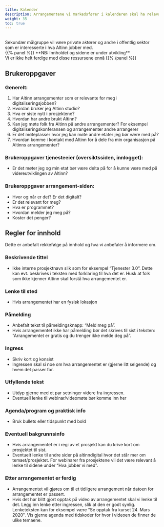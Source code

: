 ```yaml
---
title: Kalender
description: Arrangementene vi markedsfører i kalenderen skal ha relevans for etater og kommuner som jobber med digitalisering. Arrangementene kan være relevante for tjenesteeiere som allerede bruker Altinn og andre som ikke bruker Altinn ennå, men er interessert i å høre om muligheter. 
weight: 35
toc: true
---
```

<br>
Sekundær målgruppe vil være private aktører og andre i offentlig sektor som er interesserte i hva Altinn jobber med. 
<br>
{{% panel %}}
**NB: Innholdet og sidene er under utvikling**<br>
Vi er ikke helt ferdige med disse ressursene ennå
{{% /panel %}}

## Brukeroppgaver

### Generelt:
1. Har Altinn arrangementer som er relevante for meg i digitaliseringsjobben? 
2. Hvordan bruker jeg Altinn studio? 
3. Hva er siste nytt i prosjektene?  
4. Hvordan har andre brukt Altinn? 
5. Kan jeg møte folk fra Altinn på andre arrangementer? For eksempel digitaliseringskonferansen og arrangementer andre arrangerer 
6. Er det møteplasser hvor jeg kan møte andre etater jeg bør være med på? 
7. Hvordan komme i kontakt med Altinn for å dele fra min organisasjon på Altinns arrangementer? 

### Brukeroppgaver tjenesteeier (oversiktssiden, innlogget):  

- Er det møter jeg og min etat bør være delta på for å kunne være med på videreutviklingen av Altinn? 

### Brukeroppgaver arrangement-siden: 
- Hvor og når er det? Er det digitalt? 
- Er det relevant for meg?  
- Hva er programmet? 
- Hvordan melder jeg meg på?  
- Koster det penger? 

## Regler for innhold 

Dette er anbefalt rekkefølge på innhold og hva vi anbefaler å informere om. 

### Beskrivende tittel 
- Ikke interne prosjektnavn slik som for eksempel “Tjenester 3.0”. Dette kan evt. beskrives i teksten med forklaring til hva det er. Husk at folk som ikke kjenner Altinn skal forstå hva arrangementet er. 

### Lenke til sted 
- Hvis arrangementet har en fysisk lokasjon 

### Påmelding 
- Anbefalt tekst til påmeldingsknapp: “Meld meg på”.  
- Hvis arrangementet ikke har påmelding bør det skrives til sist i teksten: “Arrangementet er gratis og du trenger ikke melde deg på”. 

### Ingress 
- Skriv kort og konsist  
- Ingressen skal si noe om hva arrangementet er (gjerne litt selgende) og hvem det passer for. 

### Utfyllende tekst 
- Utdyp gjerne med et par setninger videre fra ingressen.  
- Eventuell lenke til webinar/videomøte bør komme inn her 

### Agenda/program og praktisk info 
- Bruk bullets eller tidspunkt med bold 

### Eventuell bakgrunnsinfo 
- Hvis arrangementet er i regi av et prosjekt kan du krive kort om prosjektet til sist. 
- Eventuelt lenke til andre sider på altinndigital hvor det står mer om temaet/prosjektet. For webinarer fra prosjektene vil det være relevant å lenke til sidene under “Hva jobber vi med”. 

### Etter arrangementet er ferdig 
- Arrangementet vil gjøres om til et tidligere arrangement når datoen for arrangementet er passert.  
- Hvis det har blitt gjort opptak på video av arrangementet skal vi lenke til det. Legg inn lenke etter ingressen, slik at den er godt synlig. Lenketeksten kan for eksempel være “Se opptak fra kurset 24. Mars 2020". Vis gjerne agenda med tidskoder for hvor i videoen de finner de ulike temaene. 
